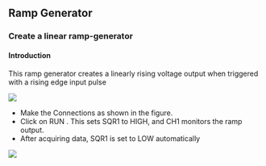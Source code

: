 Ramp Generator
---
### Create a linear ramp-generator

#### Introduction

This ramp generator creates a linearly rising voltage output when triggered with a rising edge input pulse

![](file:///android_asset/DOC_HTML/apps/images/schematics/rampgen.svg@100%|auto)

+ Make the Connections as shown in the figure.
+ Click on RUN . This sets SQR1 to HIGH, and CH1 monitors the ramp output.
+ After acquiring data, SQR1 is set to LOW automatically 

![](file:///android_asset/DOC_HTML/apps/images/screenshots/rampgen.png@100%|auto)
